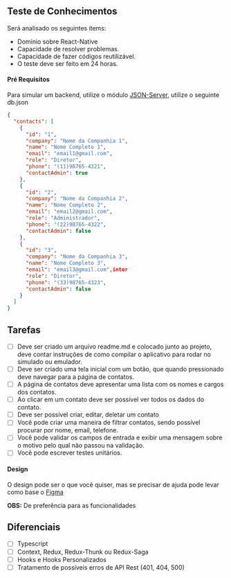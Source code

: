 ## Teste de Conhecimentos

Será analisado os seguintes items:

- Domínio sobre React-Native
- Capacidade de resolver problemas.
- Capacidade de fazer códigos reutilizável.
- O teste deve ser feito em 24 horas.

#### Pré Requisitos

Para simular um backend, utilize o módulo [JSON-Server](https://github.com/typicode/json-server), utilize o seguinte db.json

```json
{
  "contacts": [
    {
      "id": "1",
      "company": "Nome da Companhia 1",
      "name": "Nome Completo 1",
      "email": "email1@gmail.com",
      "role": "Diretor",
      "phone": "(11)98765-4321",
      "contactAdmin": true
    },
    {
      "id": "2",
      "company": "Nome da Companhia 2",
      "name": "Nome Completo 2",
      "email": "email2@gmail.com",
      "role": "Administrador",
      "phone": "(22)98765-4322",
      "contactAdmin": false
    },
    {
      "id": "3",
      "company": "Nome da Companhia 3",
      "name": "Nome Completo 3",
      "email": "email3@gmail.com",inter
      "role": "Diretor",
      "phone": "(33)98765-4323",
      "contactAdmin": false
    }
  ]
}
```

## Tarefas

- [ ] Deve ser criado um arquivo readme.md e colocado junto ao projeto, deve contar instruções de como compilar o aplicativo para rodar no simulado ou emulador.
- [ ] Deve ser criado uma tela inicial com um botão, que quando pressionado deve navegar para a página de contatos.
- [ ] A página de contatos deve apresentar uma lista com os nomes e cargos dos contatos.
- [ ] Ao clicar em um contato deve ser possível ver todos os dados do contato.
- [ ] Deve ser possível criar, editar, deletar um contato
- [ ] Você pode criar uma maneira de filtrar contatos, sendo possível procurar por nome, email, telefone.
- [ ] Você pode validar os campos de entrada e exibir uma mensagem sobre o motivo pelo qual não passou na validação.
- [ ] Você pode escrever testes unitários.

#### Design

O design pode ser o que você quiser, mas se precisar de ajuda pode levar como base o [Figma](https://www.figma.com/file/T23c41H49ci28oIuuQs83M/Contatos?node-id=3383%3A20363)

**OBS:** De preferência para as funcionalidades

## Diferenciais

- [ ] Typescript
- [ ] Context, Redux, Redux-Thunk ou Redux-Saga
- [ ] Hooks e Hooks Personalizados
- [ ] Tratamento de possíveis erros de API Rest (401, 404, 500)
